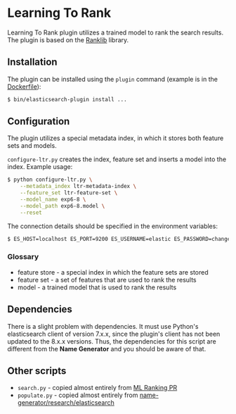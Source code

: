 # Learning To Rank

Learning To Rank plugin utilizes a trained model to rank the search results. The plugin is based on the [Ranklib](https://sourceforge.net/p/lemur/wiki/RankLib/) library.

## Installation

The plugin can be installed using the `plugin` command (example is in the [Dockerfile](docker/Dockerfile)):

```bash
$ bin/elasticsearch-plugin install ...
```

## Configuration

The plugin utilizes a special metadata index, in which it stores both feature sets and models.

`configure-ltr.py` creates the index, feature set and inserts a model into the index. Example usage:

```bash
$ python configure-ltr.py \
    --metadata_index ltr-metadata-index \
    --feature_set ltr-feature-set \
    --model_name exp6-8 \
    --model_path exp6-8.model \
    --reset
```

The connection details should be specified in the environment variables:

```bash
$ ES_HOST=localhost ES_PORT=9200 ES_USERNAME=elastic ES_PASSWORD=changeme python configure-ltr.py ...
```

### Glossary

* feature store - a special index in which the feature sets are stored
* feature set - a set of features that are used to rank the results
* model - a trained model that is used to rank the results

## Dependencies

There is a slight problem with dependencies. It must use Python's elasticsearch client of version 7.x.x, since the plugin's client has not been updated to the 8.x.x versions. Thus, the dependencies for this script are different from the **Name Generator** and you should be aware of that.

## Other scripts

* `search.py` - copied almost entirely from [ML Ranking PR](https://github.com/namehash/name-generator/pull/206)
* `populate.py` - copied almost entirely from [name-generator/research/elasticsearch](https://github.com/namehash/name-generator/tree/master/research/elasticsearch)
